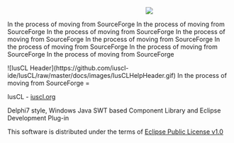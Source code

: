 <p align="center" style="width: 640px;">
  <img src="https://github.com/iuscl-ide/IusCL/raw/master/docs/images/IusCLHelpHeader.gif">
<p>In the process of moving from SourceForge In the process of moving from SourceForge In the process of moving from SourceForge In the process of moving from SourceForge In the process of moving from SourceForge In the process of moving from SourceForge In the process of moving from SourceForge In the process of moving from SourceForge</p>

</p>
![IusCL Header](https://github.com/iuscl-ide/IusCL/raw/master/docs/images/IusCLHelpHeader.gif)
In the process of moving from SourceForge
=

IusCL - [iuscl.org](http://iuscl.org)

Delphi7 style, Windows Java SWT based Component Library and Eclipse Development Plug-in

This software is distributed under the terms of [Eclipse Public License v1.0](http://www.eclipse.org/org/documents/epl-v10.html)

